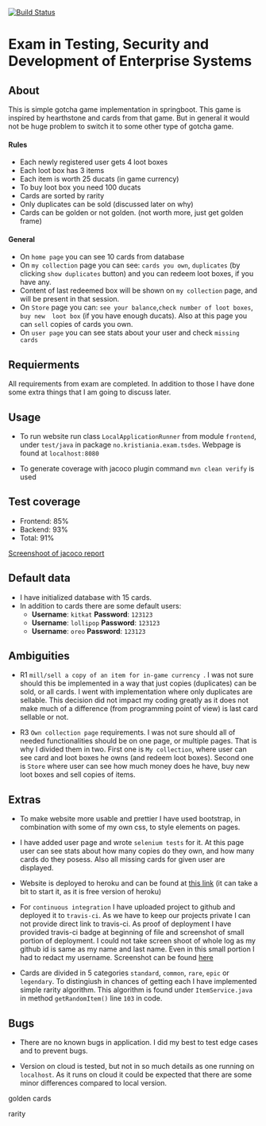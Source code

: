 [![Build Status](https://travis-ci.com/guberArmin/pg5100-exam.svg?token=m6BpjWymm3UWnZ6QxDwC&branch=master)](https://travis-ci.com/guberArmin/pg5100-exam)
# Exam in Testing, Security and Development of Enterprise Systems

## About
This is simple gotcha game implementation in springboot. This game is inspired by 
hearthstone and cards from that game. But in general it would not be huge problem
to switch it to some other type of gotcha game.
#### Rules
 - Each newly registered user gets 4 loot boxes
 - Each loot box has 3 items
 - Each item is worth 25 ducats (in game currency)
 - To buy loot box you need 100 ducats
 - Cards are sorted by rarity
 - Only duplicates can be sold (discussed later on why)
 - Cards can be golden or not golden. (not worth more, just get golden frame)
 
#### General
- On `home page` you can see 10 cards from database
- On `my collection` page you can see: `cards you own`, `duplicates` (by clicking 
`show duplicates` button) and you can redeem loot boxes, if you have any.
- Content of last redeemed box will be shown on `my collection` page, and will be present
in that session.
- On `Store` page you can: `see your balance`,`check number of loot boxes`, `buy new 
loot box` (if you have enough ducats). Also at this page you can `sell` copies of 
cards you own.
- On `user page` you can see stats about your user and check `missing cards`


## Requierments
All requirements from exam are completed. In addition to those I have done some extra 
things that I am going to discuss later.

## Usage

- To run website run class `LocalApplicationRunner` from module `frontend`, under 
`test/java` in package `no.kristiania.exam.tsdes`. Webpage is found at `localhost:8080`

- To generate coverage with jacoco plugin command `mvn clean verify` is used

## Test coverage

- Frontend: 85%
- Backend: 93%
- Total: 91%

[Screenshoot of jacoco report](./docs/jacoco.png)
## Default data
- I have initialized database with 15 cards.
- In addition to cards there are some default users:
  - **Username**: `kitkat` **Password**: `123123`
  - **Username**: `lollipop` **Password**: `123123`
  - **Username**: `oreo` **Password**: `123123`

## Ambiguities

- R1 `mill/sell a copy of an item for in-game currency `. I was not sure should 
this be implemented in a way that just copies (duplicates) can be sold, or all cards.
I went with implementation where only duplicates are sellable. This decision did
not impact my coding greatly as it does not make much of a difference (from
programming point of view) is last card sellable or not.

- R3 `Own collection page` requirements. I was not sure should all of needed functionalities
should be on one page, or multiple pages. That is why I divided them in two.
First one is `My collection`, where user can see card and loot boxes he owns (and
redeem loot boxes). Second one is `Store` where user can see how much money does he have,
buy new loot boxes and sell copies of items.

## Extras

- To make website more usable and prettier I have used bootstrap, in combination with
some of my own css, to style elements on pages.

- I have added user page and wrote `selenium tests` for it. At this page user can see
stats about how many copies do they own, and how many cards do they posess. Also all missing cards
for given user are displayed. 

- Website is deployed to heroku and can be found at [this link](https://pg5100-exam-2020.herokuapp.com/)
(it can take a bit to start it, as it is free version of heroku)

- For `continuous integration` I have uploaded project to github and deployed it to 
`travis-ci`. As we have to keep our projects private I can not provide direct link to 
travis-ci. As proof of deployment I have provided travis-ci badge at beginning of file
and screenshot of small portion of deployment. I could not take screen shoot of whole
log as my github id is same as my name and last name. Even in this small portion I had 
to redact my username. Screenshot can be found [here](./docs/travis-ci.png) 

- Cards are divided in 5 categories `standard`, `common`, `rare`, `epic` or `legendary`.
To distingiush in chances of getting each I have implemented simple rarity algorithm. 
This algorithm is found under `ItemService.java` in method `getRandomItem()` line `103` in code.
## Bugs
- There are no known bugs in application. I did my best to test edge cases and 
to prevent bugs.

- Version on cloud is tested, but not in
so much details as one running on `localhost`. As it runs on cloud it could be expected
that there are some minor differences compared to local version.



golden cards

rarity